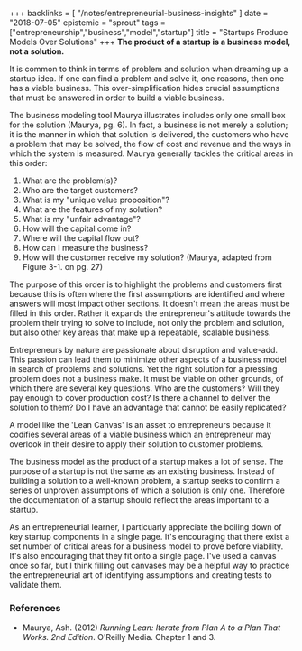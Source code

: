 +++
backlinks = [
  "/notes/entrepreneurial-business-insights"
]
date = "2018-07-05"
epistemic = "sprout"
tags = ["entrepreneurship","business","model","startup"]
title = "Startups Produce Models Over Solutions"
+++
**The product of a startup is a business model, not a solution.**

It is common to think in terms of problem and solution when dreaming up a startup idea.  If one can find a problem and solve it, one reasons, then one has a viable business.  This over-simplification hides crucial assumptions that must be answered in order to build a viable business.

The business modeling tool Maurya illustrates includes only one small box for the solution (Maurya, pg. 6).  In fact, a business is not merely a solution; it is the manner in which that solution is delivered, the customers who have a problem that may be solved, the flow of cost and revenue and the ways in which the system is measured.  Maurya generally tackles the critical areas in this order:

1. What are the problem(s)?
2. Who are the target customers?
3. What is my "unique value proposition"?
4. What are the features of my solution?
5. What is my "unfair advantage"?
6. How will the capital come in?
7. Where will the capital flow out?
8. How can I measure the business?
9. How will the customer receive my solution?
(Maurya, adapted from Figure 3-1. on pg. 27)

The purpose of this order is to highlight the problems and customers first because this is often where the first assumptions are identified and where answers will most impact other sections.  It doesn't mean the areas must be filled in this order.  Rather it expands the entrepreneur's attitude towards the problem their trying to solve to include, not only the problem and solution, but also other key areas that make up a repeatable, scalable business.

Entrepreneurs by nature are passionate about disruption and value-add.  This passion can lead them to minimize other aspects of a business model in search of problems and solutions.  Yet the right solution for a pressing problem does not a business make.  It must be viable on other grounds, of which there are several key questions.  Who are the customers?  Will they pay enough to cover production cost?  Is there a channel to deliver the solution to them?  Do I have an advantage that cannot be easily replicated?

A model like the 'Lean Canvas' is an asset to entrepreneurs because it codifies several areas of a viable business which an entrepreneur may overlook in their desire to apply their solution to customer problems.

The business model as the product of a startup makes a lot of sense.  The purpose of a startup is not the same as an existing business.  Instead of building a solution to a well-known problem, a startup seeks to confirm a series of unproven assumptions of which a solution is only one.  Therefore the documentation of a startup should reflect the areas important to a startup.

As an entrepreneurial learner, I particuarly appreciate the boiling down of key startup components in a single page.  It's encouraging that there exist a set number of critical areas for a business model to prove before viability.  It's also encouraging that they fit onto a single page.  I've used a canvas once so far, but I think filling out canvases may be a helpful way to practice the entrepreneurial art of identifying assumptions and creating tests to validate them.

### References

- Maurya, Ash. (2012) _Running Lean: Iterate from Plan A to a Plan That Works. 2nd Edition_. O'Reilly Media. Chapter 1 and 3.
